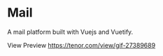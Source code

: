 # Mail
A mail platform built with Vuejs and Vuetify.

View Preview 
https://tenor.com/view/gif-27389689

